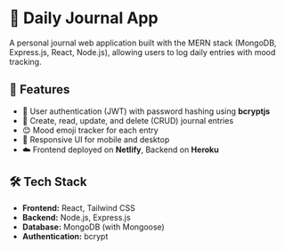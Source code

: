 # 📝 Daily Journal App

A personal journal web application built with the MERN stack (MongoDB, Express.js, React, Node.js), allowing users to log daily entries with mood tracking.

## 🚀 Features

- 🔐 User authentication (JWT) with password hashing using **bcryptjs**
- 📆 Create, read, update, and delete (CRUD) journal entries
- 😊 Mood emoji tracker for each entry
- 📱 Responsive UI for mobile and desktop
- ☁️ Frontend deployed on **Netlify**, Backend on **Heroku**

## 🛠️ Tech Stack

- **Frontend:** React, Tailwind CSS
- **Backend:** Node.js, Express.js
- **Database:** MongoDB (with Mongoose)
- **Authentication:**  bcrypt
